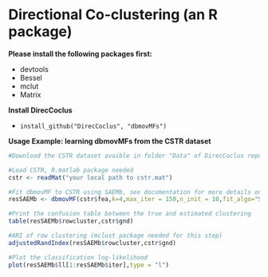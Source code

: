 # Directional Co-clustering (an R package)

**Please install the following packages first:**
- devtools
- Bessel 
- mclut
- Matrix

**Install DirecCoclus**
- ```install_github("DirecCoclus", "dbmovMFs")```

**Usage Example: learning dbmovMFs from the CSTR dataset**
```R
#Download the CSTR dataset avaible in folder "Data" of DirecCoclus repository

#Load CSTR, R.matlab package needed
cstr <- readMat("your local path to cstr.mat")

#Fit dbmovMF to CSTR using SAEMb, see documentation for more details on parameter specification 
resSAEMb <- dbmovMF(cstr$fea,k=4,max_iter = 150,n_init = 10,fit_algo="SAEMb")

#Print the confusion table between the true and estimated clustering
table(resSAEMb$rowcluster,cstr$gnd)

#ARI of row clustering (mclust package needed for this step)
adjustedRandIndex(resSAEMb$rowcluster,cstr$gnd)

#Plot the classification log-likelihood
plot(resSAEMb$ll[1:resSAEMb$iter],type = "l")
```
